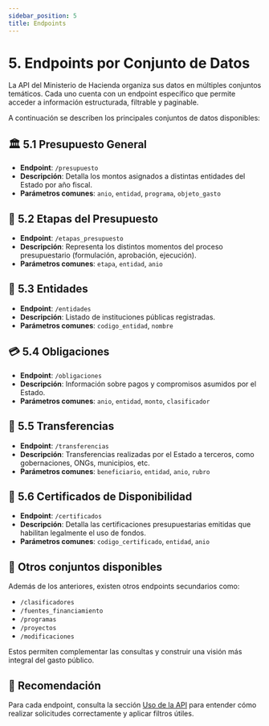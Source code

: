 ```yaml
---
sidebar_position: 5
title: Endpoints
---
```


# 5. Endpoints por Conjunto de Datos

La API del Ministerio de Hacienda organiza sus datos en múltiples conjuntos temáticos. Cada uno cuenta con un endpoint específico que permite acceder a información estructurada, filtrable y paginable.

A continuación se describen los principales conjuntos de datos disponibles:

## 🏛️ 5.1 Presupuesto General

- **Endpoint**: `/presupuesto`
- **Descripción**: Detalla los montos asignados a distintas entidades del Estado por año fiscal.
- **Parámetros comunes**: `anio`, `entidad`, `programa`, `objeto_gasto`

## 🧾 5.2 Etapas del Presupuesto

- **Endpoint**: `/etapas_presupuesto`
- **Descripción**: Representa los distintos momentos del proceso presupuestario (formulación, aprobación, ejecución).
- **Parámetros comunes**: `etapa`, `entidad`, `anio`

## 🏢 5.3 Entidades

- **Endpoint**: `/entidades`
- **Descripción**: Listado de instituciones públicas registradas.
- **Parámetros comunes**: `codigo_entidad`, `nombre`

## 💳 5.4 Obligaciones

- **Endpoint**: `/obligaciones`
- **Descripción**: Información sobre pagos y compromisos asumidos por el Estado.
- **Parámetros comunes**: `anio`, `entidad`, `monto`, `clasificador`

## 💸 5.5 Transferencias

- **Endpoint**: `/transferencias`
- **Descripción**: Transferencias realizadas por el Estado a terceros, como gobernaciones, ONGs, municipios, etc.
- **Parámetros comunes**: `beneficiario`, `entidad`, `anio`, `rubro`

## 🧾 5.6 Certificados de Disponibilidad

- **Endpoint**: `/certificados`
- **Descripción**: Detalla las certificaciones presupuestarias emitidas que habilitan legalmente el uso de fondos.
- **Parámetros comunes**: `codigo_certificado`, `entidad`, `anio`

## 🧩 Otros conjuntos disponibles

Además de los anteriores, existen otros endpoints secundarios como:

- `/clasificadores`
- `/fuentes_financiamiento`
- `/programas`
- `/proyectos`
- `/modificaciones`

Estos permiten complementar las consultas y construir una visión más integral del gasto público.

## 🧪 Recomendación

Para cada endpoint, consulta la sección [Uso de la API](./04-uso-api.md) para entender cómo realizar solicitudes correctamente y aplicar filtros útiles.

